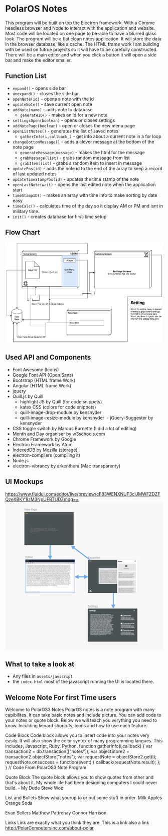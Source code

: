 # PolarOS Notes
This program will be built on top the Electron framework. With a Chrome headless browser and Node to interact with the application and website. Most code will be located on one page to be-able to have a blurred glass look. The program will be a flat clean notes application. It will store the data in the browser database, like a cache. The HTML frame work I am building with be used on futrue projects so it will have to be carefully constructed. There will be a main editor and when you click a button it will open a side bar and make the editor smaller.

## Function List
 - `expand()` - opens side bar
 - `unexpand()` - closes the side bar
 - `openNote(id)` - opens a note with the id
 - `updateNote()` - save current open note
 - `addNote(name)` - adds note to database
    - `generateID()` - makes an id for a new note
 - `settingsOpen(boolean)` - opens or closes settings
 - `addNotePage(boolean)` - open or closes the new menu page
 - `openListNotes()` - generates the list of saved notes
    - `gatherInfo(i,callback_)` - get info about a current note in a for loop
 - `changeBottomMessage()` - adds a clever message at the bottom of the note page
      - `generateMessage(message)` - makes the html for the message
      - `grabMessage(list)` - grabs random message from list
      - `grabItem(list)` - grabs a random item to insert in message
 - `updatePos(id)` - adds the note id to the end of the array to keep a record of last updated notes
 - `updateTimeStampPos(id)` - updates the time stamp of the note
 - `openLastNote(wait)` - opens the last edited note when the application start
 - `timeStampID()` - makes an array with time info to make sorting by date easy
 - `timeCalc()` - calculates time of the day so it display AM or PM and isnt in military time.
 - `init()` - creates database for first-time setup

## Flow Chart
![alt text](/assets/Diagram2.png?raw=true "Logo Title Text 1")


## Used API and Components
- Font Awesome (Icons)
- Google Font API (Open Sans)
- Bootstrap (HTML frame Work)
- Angular (HTML frame Work)
- jquery
- Quill.js by Quill
  - highlight JS by Quill (for code snippets)
  - katex CSS (colors for code snippets)
  - quill-image-drop-module by kensnyder
  - quill-image-resize-module by kensnyder
  - jQuery-Suggester by kensnyder
- CSS toggle switch by Marcus Burnette (I did a lot of editing)
- Month and Day organiser by w3schools.com
- Chrome Framework by Google
- Electron Framework by Atom
- IndexedDB by Mozilla (storage)
- electron-compilers (compiling it)
- Node.js
- electron-vibrancy by arkenthera (Mac transparenty)

## UI Mockups
https://www.fluidui.com/editor/live/preview/cF83WENXNUF3clJMWFZDZFQzeXBKY1IzM3NpUFBTUDZmdg==
![alt text](/assets/UI.png?raw=true "Logo Title Text 1")


## What to take a look at
 - Any files in `assets/javscript`
 - the `index.html` most of the javascript running the UI is located there.

## Welcome Note For first Time users
Welcome to PolarOS3 Notes
PolarOS notes is a note program with many capibilites. It can take basic notes and include picture. You can add code to your notes or quote block. Below we will teach you verything you need to know. Inculding keoard shorcuts, icons and how to use each feature.

Code Block
Code block allows you to insert code
into your notes very easily. It will also
show the color syntex of many
programming langues. This includes,
Javascript, Ruby, Python.
function gatherInfo(i,callback) {
  var transaction2 = db.transaction(["notes"]);
  var objectStore2 = transaction2.objectStore("notes");
  var requestNote = objectStore2.get(i);
    requestNote.onsuccess = function(event) {
      callback(requestNote.result);
    };
}
// Code From PolarOS3 Note Program

Quote Block
The quote block allows you to show
quotes from other and that's about it.
My whole life had been designing computers I could never build.
																	-	My Dude Steve Woz

List and Bullets
Show what yourup to or put some
stuff in order.
Milk
Apples
Orange Soda

Evan Sellers
Matthew Pattrohay
Connor Harrison

Links
Link are exactly what you think
they are.
This is a link
also a link
http://PolarComputersInc.com/about-polar

